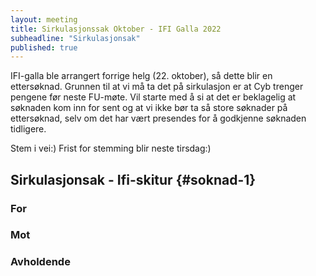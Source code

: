 ```yaml
---
layout: meeting
title: Sirkulasjonssak Oktober - IFI Galla 2022
subheadline: "Sirkulasjonsak"
published: true
---
```


IFI-galla ble arrangert forrige helg (22. oktober), så dette blir en ettersøknad. Grunnen til at vi må ta det på sirkulasjon er at Cyb trenger pengene før neste FU-møte. Vil starte med å si at det er beklagelig at søknaden kom inn for sent og at vi ikke bør ta så store søknader på ettersøknad, selv om det har vært presendes for å godkjenne søknaden tidligere.

Stem i vei:) Frist for stemming blir neste tirsdag:)

## Sirkulasjonsak - Ifi-skitur {#soknad-1}

### For

### Mot

### Avholdende
